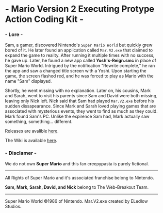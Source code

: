 # - Mario Version 2 Executing Protype Action Coding Kit -

### - Lore -

Sam, a gamer, discovered Nintendo's `Super Mario World` but quickly grew bored of it. He later found an application called `Mar.V2.exe` that claimed to expand the game to reality. After running it multiple times with no success, he gave up. Later, he found a new app called **Yosh's-Reign.smc** in place of Super Mario World. Intrigued by the notification "Rewrite complete," he ran the app and saw a changed title screen with a Yoshi. Upon starting the game, the screen flashed red, and he was forced to play as Mario with the name "Sam" displayed.

Shortly, he went missing with no explanation. Later on, his cousins, Mark and Sarah, went to visit his parents since Sam and David were both missing, leaving only Nick left. Nick said that Sam had played `Mar.V2.exe` before his sudden dissapearance. Since Mark and Sarah loved playing games that are associated with mysterious events, they went to find as much as they could. Mark found Sam's PC. Unlike the expirence Sam had, Mark actually saw something, something... different.

Releases are avalible [here](https://github.com/ELedlow-Studios/Super-ELedlow-Bros/releases/).

The Wiki is available [here](https://github.com/ELedlow-Studios/Mar.V2.exe/wiki).

### - Disclamer -
We do not own **Super Mario** and this fan creepypasta is purely fictional. 

---

All Rights of Super Mario and it's associated franchise belong to Nintendo. 

**Sam, Mark, Sarah, David, and Nick** belong to The Web-Breakout Team.

------

Super Mario World ©1986 of Nintendo.
Mar.V2.exe created by ELedlow Studios.